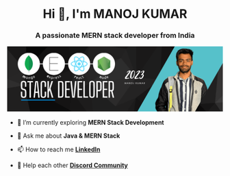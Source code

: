 <h1 align="center">Hi 👋, I'm MANOJ KUMAR</h1>
<h3 align="center">A passionate MERN stack developer from India</h3>

![image](https://github.com/BCAPATHSHALA/BCAPATHSHALA/blob/main/MERN.png?raw=true)


- 🌱 I’m currently exploring **MERN Stack Development**

- 💬 Ask me about **Java & MERN Stack**

- 📫 How to reach me **[LinkedIn](https://www.linkedin.com/in/manojoffcialmj/)**

- 🧲 Help each other **[Discord Community](https://discord.gg/naQUPVWvSs)**
